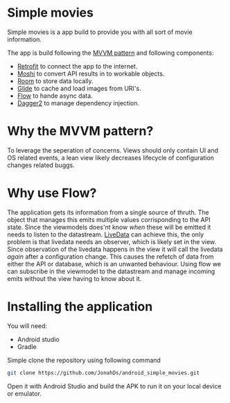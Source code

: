 # Simple movies
Simple movies is a app build to provide you with all sort of movie information.

The app is build following the [MVVM pattern](https://developer.android.com/jetpack/guide) and following components:

* [Retrofit](https://square.github.io/retrofit/) to connect the app to the internet.
* [Moshi](https://github.com/square/moshi) to convert API results in to workable objects.
* [Room](https://developer.android.com/training/data-storage/room) to store data locally.
* [Glide](https://github.com/bumptech/glide) to cache and load images from URI's.
* [Flow](https://codelabs.developers.google.com/codelabs/advanced-kotlin-coroutines/#7) to hande async data.
* [Dagger2](https://dagger.dev/dev-guide/android.html) to manage dependency injection.

# Why the MVVM pattern?
To leverage the seperation of concerns. Views should only contain UI and OS related events, a lean view likely decreases lifecycle of configuration changes related buggs.

# Why use Flow?
The application gets its information from a single source of thruth. The object that manages this emits multiple values corrisponding to the API state.
Since the viewmodels does'nt know *when* these will be emitted it needs to listen to the datastream. [LiveData](https://developer.android.com/topic/libraries/architecture/livedata)
can achieve this, the only problem is that livedata needs an observer, which is likely set in the view. Since observation of the livedata happens in the view it will call the
livedata *again* after a configuration change. This causes the refetch of data from either the API or database, which is an unwanted behaviour.
Using flow we can subscribe in the viewmodel to the datastream and manage incoming emits without the view having to know about it.

# Installing the application
You will need:
- Android studio
- Gradle

Simple clone the repository using following command
```bash
git clone https://github.com/JonahDs/android_simple_movies.git
```

Open it with Android Studio and build the APK to run it on your local device or emulator.

